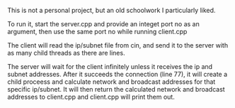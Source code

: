 This is not a personal project, but an old schoolwork I particularly liked.

To run it, start the server.cpp and provide an integet port no as an argument, then use the same port no while running client.cpp

The client will read the ip/subnet file from cin, and send it to the server with as many child threads as there are lines. 

The server will wait for the client infinitely unless it receives the ip and subnet addresses. After it succeeds the connection (line 77), it will create a child proceess and calculate network and broadcast addresses for that specific ip/subnet. It will then return the calculated network and broadcast addresses to client.cpp and client.cpp will print them out.